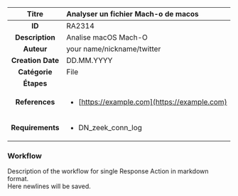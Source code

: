 | Titre                       | Analyser un fichier Mach-o de macos         |
|:---------------------------:|:--------------------|
| **ID**                      | RA2314            |
| **Description**             | Analise macOS Mach-O   |
| **Auteur**                  | your name/nickname/twitter        |
| **Creation Date**           | DD.MM.YYYY |
| **Catégorie**                | File      |
| **Étapes**                   || 
| **References** |<ul><li>[https://example.com](https://example.com)</li></ul>|
| **Requirements** |<ul><li>DN_zeek_conn_log</li></ul>|

### Workflow

Description of the workflow for single Response Action in markdown format.  
Here newlines will be saved.
